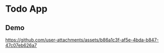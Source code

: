 # Todo App

## Demo


https://github.com/user-attachments/assets/b86a1c3f-af5e-4bda-b847-47c07eb626a7

